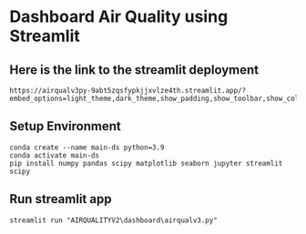 # Dashboard Air Quality using Streamlit

## Here is the link to the streamlit deployment
```
https://airqualv3py-9abt5zqsfypkjjxvlze4th.streamlit.app/?embed_options=light_theme,dark_theme,show_padding,show_toolbar,show_colored_line
```

## Setup Environment
```
conda create --name main-ds python=3.9
conda activate main-ds
pip install numpy pandas scipy matplotlib seaborn jupyter streamlit scipy
```

## Run streamlit app
```
streamlit run "AIRQUALITYV2\dashboard\airqualv3.py"
```

